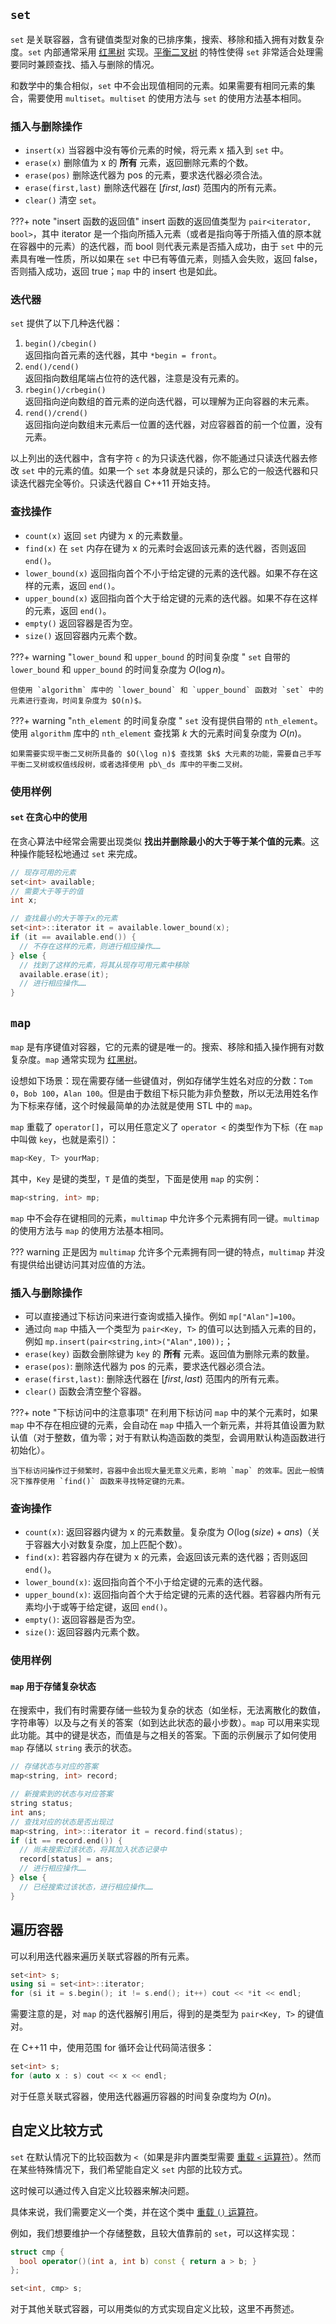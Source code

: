 ## `set`

`set` 是关联容器，含有键值类型对象的已排序集，搜索、移除和插入拥有对数复杂度。`set` 内部通常采用 [红黑树](../../ds/rbtree.md) 实现。[平衡二叉树](../../ds/bst.md) 的特性使得 `set` 非常适合处理需要同时兼顾查找、插入与删除的情况。

和数学中的集合相似，`set` 中不会出现值相同的元素。如果需要有相同元素的集合，需要使用 `multiset`。`multiset` 的使用方法与 `set` 的使用方法基本相同。

### 插入与删除操作

-   `insert(x)` 当容器中没有等价元素的时候，将元素 x 插入到 `set` 中。
-   `erase(x)` 删除值为 x 的 **所有** 元素，返回删除元素的个数。
-   `erase(pos)` 删除迭代器为 pos 的元素，要求迭代器必须合法。
-   `erase(first,last)` 删除迭代器在 $[first,last)$ 范围内的所有元素。
-   `clear()` 清空 `set`。

???+ note "insert 函数的返回值"
    insert 函数的返回值类型为 `pair<iterator, bool>`，其中 iterator 是一个指向所插入元素（或者是指向等于所插入值的原本就在容器中的元素）的迭代器，而 bool 则代表元素是否插入成功，由于 `set` 中的元素具有唯一性质，所以如果在 `set` 中已有等值元素，则插入会失败，返回 false，否则插入成功，返回 true；`map` 中的 insert 也是如此。

### 迭代器

`set` 提供了以下几种迭代器：

1.  `begin()/cbegin()`   
    返回指向首元素的迭代器，其中 `*begin = front`。
2.  `end()/cend()`   
    返回指向数组尾端占位符的迭代器，注意是没有元素的。
3.  `rbegin()/crbegin()`   
    返回指向逆向数组的首元素的逆向迭代器，可以理解为正向容器的末元素。
4.  `rend()/crend()`   
    返回指向逆向数组末元素后一位置的迭代器，对应容器首的前一个位置，没有元素。

以上列出的迭代器中，含有字符 `c` 的为只读迭代器，你不能通过只读迭代器去修改 `set` 中的元素的值。如果一个 `set` 本身就是只读的，那么它的一般迭代器和只读迭代器完全等价。只读迭代器自 C++11 开始支持。

### 查找操作

-   `count(x)` 返回 `set` 内键为 x 的元素数量。
-   `find(x)` 在 `set` 内存在键为 x 的元素时会返回该元素的迭代器，否则返回 `end()`。
-   `lower_bound(x)` 返回指向首个不小于给定键的元素的迭代器。如果不存在这样的元素，返回 `end()`。
-   `upper_bound(x)` 返回指向首个大于给定键的元素的迭代器。如果不存在这样的元素，返回 `end()`。
-   `empty()` 返回容器是否为空。
-   `size()` 返回容器内元素个数。

???+ warning "`lower_bound` 和 `upper_bound` 的时间复杂度 "
    `set` 自带的 `lower_bound` 和 `upper_bound` 的时间复杂度为 $O(\log n)$。
    
    但使用 `algorithm` 库中的 `lower_bound` 和 `upper_bound` 函数对 `set` 中的元素进行查询，时间复杂度为 $O(n)$。

???+ warning "`nth_element` 的时间复杂度 "
    `set` 没有提供自带的 `nth_element`。使用 `algorithm` 库中的 `nth_element` 查找第 $k$ 大的元素时间复杂度为 $O(n)$。
    
    如果需要实现平衡二叉树所具备的 $O(\log n)$ 查找第 $k$ 大元素的功能，需要自己手写平衡二叉树或权值线段树，或者选择使用 pb\_ds 库中的平衡二叉树。

### 使用样例

#### `set` 在贪心中的使用

在贪心算法中经常会需要出现类似 **找出并删除最小的大于等于某个值的元素**。这种操作能轻松地通过 `set` 来完成。

```cpp
// 现存可用的元素
set<int> available;
// 需要大于等于的值
int x;

// 查找最小的大于等于x的元素
set<int>::iterator it = available.lower_bound(x);
if (it == available.end()) {
  // 不存在这样的元素，则进行相应操作……
} else {
  // 找到了这样的元素，将其从现存可用元素中移除
  available.erase(it);
  // 进行相应操作……
}
```

## `map`

`map` 是有序键值对容器，它的元素的键是唯一的。搜索、移除和插入操作拥有对数复杂度。`map` 通常实现为 [红黑树](../../ds/rbtree.md)。

设想如下场景：现在需要存储一些键值对，例如存储学生姓名对应的分数：`Tom 0`，`Bob 100`，`Alan 100`。但是由于数组下标只能为非负整数，所以无法用姓名作为下标来存储，这个时候最简单的办法就是使用 STL 中的 `map`。

`map` 重载了 `operator[]`，可以用任意定义了 `operator <` 的类型作为下标（在 `map` 中叫做 `key`，也就是索引）：

```cpp
map<Key, T> yourMap;
```

其中，`Key` 是键的类型，`T` 是值的类型，下面是使用 `map` 的实例：

```cpp
map<string, int> mp;
```

`map` 中不会存在键相同的元素，`multimap` 中允许多个元素拥有同一键。`multimap` 的使用方法与 `map` 的使用方法基本相同。

??? warning
    正是因为 `multimap` 允许多个元素拥有同一键的特点，`multimap` 并没有提供给出键访问其对应值的方法。

### 插入与删除操作

-   可以直接通过下标访问来进行查询或插入操作。例如 `mp["Alan"]=100`。
-   通过向 `map` 中插入一个类型为 `pair<Key, T>` 的值可以达到插入元素的目的，例如 `mp.insert(pair<string,int>("Alan",100));`；
-   `erase(key)` 函数会删除键为 `key` 的 **所有** 元素。返回值为删除元素的数量。
-   `erase(pos)`: 删除迭代器为 pos 的元素，要求迭代器必须合法。
-   `erase(first,last)`: 删除迭代器在 $[first,last)$ 范围内的所有元素。
-   `clear()` 函数会清空整个容器。

???+ note "下标访问中的注意事项"
    在利用下标访问 `map` 中的某个元素时，如果 `map` 中不存在相应键的元素，会自动在 `map` 中插入一个新元素，并将其值设置为默认值（对于整数，值为零；对于有默认构造函数的类型，会调用默认构造函数进行初始化）。
    
    当下标访问操作过于频繁时，容器中会出现大量无意义元素，影响 `map` 的效率。因此一般情况下推荐使用 `find()` 函数来寻找特定键的元素。

### 查询操作

-   `count(x)`: 返回容器内键为 x 的元素数量。复杂度为 $O(\log(size)+ans)$（关于容器大小对数复杂度，加上匹配个数）。
-   `find(x)`: 若容器内存在键为 x 的元素，会返回该元素的迭代器；否则返回 `end()`。
-   `lower_bound(x)`: 返回指向首个不小于给定键的元素的迭代器。
-   `upper_bound(x)`: 返回指向首个大于给定键的元素的迭代器。若容器内所有元素均小于或等于给定键，返回 `end()`。
-   `empty()`: 返回容器是否为空。
-   `size()`: 返回容器内元素个数。

### 使用样例

#### `map` 用于存储复杂状态

在搜索中，我们有时需要存储一些较为复杂的状态（如坐标，无法离散化的数值，字符串等）以及与之有关的答案（如到达此状态的最小步数）。`map` 可以用来实现此功能。其中的键是状态，而值是与之相关的答案。下面的示例展示了如何使用 `map` 存储以 `string` 表示的状态。

```cpp
// 存储状态与对应的答案
map<string, int> record;

// 新搜索到的状态与对应答案
string status;
int ans;
// 查找对应的状态是否出现过
map<string, int>::iterator it = record.find(status);
if (it == record.end()) {
  // 尚未搜索过该状态，将其加入状态记录中
  record[status] = ans;
  // 进行相应操作……
} else {
  // 已经搜索过该状态，进行相应操作……
}
```

## 遍历容器

可以利用迭代器来遍历关联式容器的所有元素。

```cpp
set<int> s;
using si = set<int>::iterator;
for (si it = s.begin(); it != s.end(); it++) cout << *it << endl;
```

需要注意的是，对 `map` 的迭代器解引用后，得到的是类型为 `pair<Key, T>` 的键值对。

在 C++11 中，使用范围 for 循环会让代码简洁很多：

```cpp
set<int> s;
for (auto x : s) cout << x << endl;
```

对于任意关联式容器，使用迭代器遍历容器的时间复杂度均为 $O(n)$。

## 自定义比较方式

`set` 在默认情况下的比较函数为 `<`（如果是非内置类型需要 [重载 `<` 运算符](../op-overload.md#比较运算符)）。然而在某些特殊情况下，我们希望能自定义 `set` 内部的比较方式。

这时候可以通过传入自定义比较器来解决问题。

具体来说，我们需要定义一个类，并在这个类中 [重载 `()` 运算符](../op-overload.md#函数调用运算符)。

例如，我们想要维护一个存储整数，且较大值靠前的 `set`，可以这样实现：

```cpp
struct cmp {
  bool operator()(int a, int b) const { return a > b; }
};

set<int, cmp> s;
```

对于其他关联式容器，可以用类似的方式实现自定义比较，这里不再赘述。
